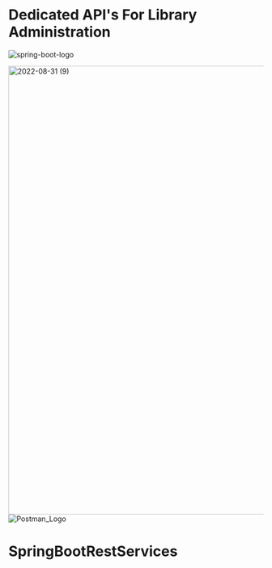 <h1 >Dedicated API's For Library Administration</h1>

![spring-boot-logo](https://user-images.githubusercontent.com/85693353/187531412-758f66cd-7539-4617-8da9-7b35cd252880.png)

<img width="887" alt="2022-08-31 (9)" src="https://user-images.githubusercontent.com/85693353/187530994-8dccffbd-dcc1-463d-a4a8-3a7de1a31bf4.png">![Postman_Logo](https://user-images.githubusercontent.com/85693353/187531352-b66c81ca-978b-4763-a583-287be02a32c1.png)

# SpringBootRestServices
